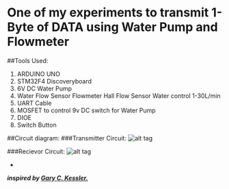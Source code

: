 # One of my experiments to transmit 1-Byte of DATA using Water Pump and Flowmeter

##Tools Used:
1. ARDUINO UNO
2. STM32F4 Discoveryboard
3. 6V DC Water Pump
4. Water Flow Sensor Flowmeter Hall Flow Sensor Water control 1-30L/min
5. UART Cable
6. MOSFET to control 9v DC switch for Water Pump
7. DIOE
8. Switch Button

##Circuit diagram:
###Transmitter Circuit:
![alt tag](http://imgur.com/a/FyQQ5)

###Recievor Circuit:
![alt tag](http://imgur.com/a/QicCn)

-
***inspired by [Gary C. Kessler.](http://www.garykessler.net/library/file_sigs.html)***
